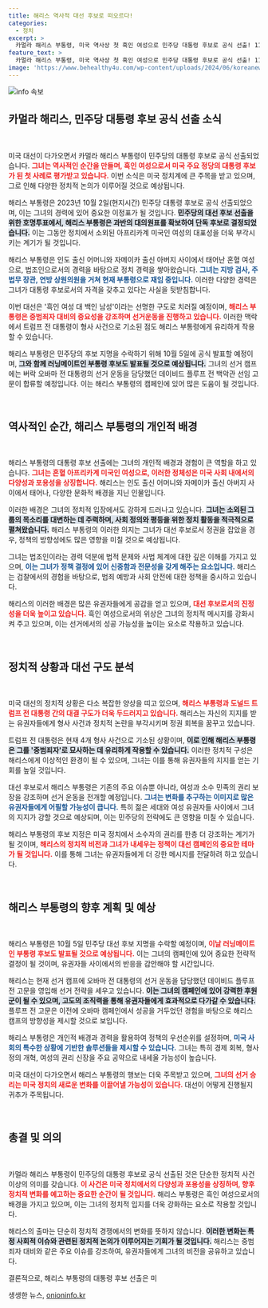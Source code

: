 ```yaml
---
title: 해리스 역사적 대선 후보로 떠오르다!
categories:
  - 정치
excerpt: >
  카멀라 해리스 부통령, 미국 역사상 첫 흑인 여성으로 민주당 대통령 후보로 공식 선출! 11월 대선은 흑인 여성 대 백인 남성의 대결로 치러진다. 해리스는 트럼프 전 대통령의 법적 문제를 강조하며 승리를 다짐했다.
feature_text: >
  카멀라 해리스 부통령, 미국 역사상 첫 흑인 여성으로 민주당 대통령 후보로 공식 선출! 11월 대선은 흑인 여성 대 백인 남성의 대결로 치러진다. 해리스는 트럼프 전 대통령의 법적 문제를 강조하며 승리를 다짐했다.
image: 'https://www.behealthy4u.com/wp-content/uploads/2024/06/koreanews.jpg'
---
```


<p><img src="https://www.behealthy4u.com/wp-content/uploads/2024/06/koreanews.jpg" alt="info 속보" /></p>

<h2 data-ke-size="size26">카멀라 해리스, 민주당 대통령 후보 공식 선출 소식</h2>

<p data-ke-size="size16">&nbsp;</p>

<p>미국 대선이 다가오면서 카멀라 해리스 부통령이 민주당의 대통령 후보로 공식 선출되었습니다. <b><span style="color: #ee2323;">그녀는 역사적인 순간을 만들며, 흑인 여성으로서 미국 주요 정당의 대통령 후보가 된 첫 사례로 평가받고 있습니다.</span></b> 이번 소식은 미국 정치계에 큰 주목을 받고 있으며, 그로 인해 다양한 정치적 논의가 이루어질 것으로 예상됩니다.</p>

<p>해리스 부통령은 2023년 10월 2일(현지시간) 민주당 대통령 후보로 공식 선출되었으며, 이는 그녀의 경력에 있어 중요한 이정표가 될 것입니다. <b><span style="background-color: #21538527;">민주당의 대선 후보 선출을 위한 호명투표에서, 해리스 부통령은 과반의 대의원표를 확보하여 단독 후보로 결정되었습니다.</span></b> 이는 그동안 정치에서 소외된 아프리카계 미국인 여성의 대표성을 더욱 부각시키는 계기가 될 것입니다.</p>

<p>해리스 부통령은 인도 출신 어머니와 자메이카 출신 아버지 사이에서 태어난 혼혈 여성으로, 법조인으로서의 경력을 바탕으로 정치 경력을 쌓아왔습니다. <b><span style="color: #1a5490;">그녀는 지방 검사, 주 법무 장관, 연방 상원의원을 거쳐 현재 부통령으로 재임 중입니다.</span></b> 이러한 다양한 경력은 그녀가 대통령 후보로서의 자격을 갖추고 있다는 사실을 뒷받침합니다.</p>

<p>이번 대선은 '흑인 여성 대 백인 남성'이라는 선명한 구도로 치러질 예정이며, <b><span style="color: #ee2323;">해리스 부통령은 중범죄자 대비의 중요성을 강조하며 선거운동을 진행하고 있습니다.</span></b> 이러한 맥락에서 트럼프 전 대통령이 형사 사건으로 기소된 점도 해리스 부통령에게 유리하게 작용할 수 있습니다.</p>

<p>해리스 부통령은 민주당의 후보 지명을 수락하기 위해 10월 5일에 공식 발표할 예정이며, <b><span style="background-color: #21538527;">그와 함께 러닝메이트인 부통령 후보도 발표될 것으로 예상됩니다.</span></b> 그녀의 선거 캠프에는 버락 오바마 전 대통령의 선거 운동을 담당했던 데이비드 플루프 전 백악관 선임 고문이 합류할 예정입니다. 이는 해리스 부통령의 캠페인에 있어 많은 도움이 될 것입니다.</p>

<p data-ke-size="size16">&nbsp;</p>

<h2 data-ke-size="size26">역사적인 순간, 해리스 부통령의 개인적 배경</h2>

<p data-ke-size="size16">&nbsp;</p>

<p>해리스 부통령의 대통령 후보 선출에는 그녀의 개인적 배경과 경험이 큰 역할을 하고 있습니다. <b><span style="color: #ee2323;">그녀는 혼혈 아프리카계 미국인 여성으로, 이러한 정체성은 미국 사회 내에서의 다양성과 포용성을 상징합니다.</span></b> 해리스는 인도 출신 어머니와 자메이카 출신 아버지 사이에서 태어나, 다양한 문화적 배경을 지닌 인물입니다. </p>

<p>이러한 배경은 그녀의 정치적 입장에서도 강하게 드러나고 있습니다. <b><span style="background-color: #21538527;">그녀는 소외된 그룹의 목소리를 대변하는 데 주력하며, 사회 정의와 평등을 위한 정치 활동을 적극적으로 펼쳐왔습니다.</span></b> 해리스 부통령의 이러한 의지는 그녀가 대선 후보로서 정권을 잡았을 경우, 정책의 방향성에도 많은 영향을 미칠 것으로 예상됩니다. </p>

<p>그녀는 법조인이라는 경력 덕분에 법적 문제와 사법 체계에 대한 깊은 이해를 가지고 있으며, <b><span style="color: #1a5490;">이는 그녀가 정책 결정에 있어 신중함과 전문성을 갖게 해주는 요소입니다.</span></b> 해리스는 검찰에서의 경험을 바탕으로, 범죄 예방과 사회 안전에 대한 정책을 중시하고 있습니다.</p>

<p>해리스의 이러한 배경은 많은 유권자들에게 공감을 얻고 있으며, <b><span style="color: #ee2323;">대선 후보로서의 진정성을 더욱 높이고 있습니다.</span></b> 흑인 여성으로서의 위상은 그녀의 정치적 메시지를 강화시켜 주고 있으며, 이는 선거에서의 성공 가능성을 높이는 요소로 작용하고 있습니다.</p>

<p data-ke-size="size16">&nbsp;</p>

<h2 data-ke-size="size26">정치적 상황과 대선 구도 분석</h2>

<p data-ke-size="size16">&nbsp;</p>

<p>미국 대선의 정치적 상황은 다소 복잡한 양상을 띠고 있으며, <b><span style="color: #ee2323;">해리스 부통령과 도널드 트럼프 전 대통령 간의 대결 구도가 더욱 두드러지고 있습니다.</span></b> 해리스는 자신의 지지를 받는 유권자들에게 형사 사건과 정치적 논란을 부각시키며 정권 회복을 꿈꾸고 있습니다. </p>

<p>트럼프 전 대통령은 현재 4개 형사 사건으로 기소된 상황이며, <b><span style="background-color: #21538527;">이로 인해 해리스 부통령은 그를 '중범죄자'로 묘사하는 데 유리하게 작용할 수 있습니다.</span></b> 이러한 정치적 구성은 해리스에게 이상적인 환경이 될 수 있으며, 그녀는 이를 통해 유권자들의 지지를 얻는 기회를 높일 것입니다.</p>

<p>대선 후보로서 해리스 부통령은 기존의 주요 이슈뿐 아니라, 여성과 소수 민족의 권리 보장을 강조하며 선거 운동을 전개할 예정입니다. <b><span style="color: #1a5490;">그녀는 변화를 추구하는 이미지로 많은 유권자들에게 어필할 가능성이 큽니다.</span></b> 특히 젊은 세대와 여성 유권자들 사이에서 그녀의 지지가 강할 것으로 예상되며, 이는 민주당의 전략에도 큰 영향을 미칠 수 있습니다.</p>

<p>해리스 부통령의 후보 지정은 미국 정치에서 소수자의 권리를 한층 더 강조하는 계기가 될 것이며, <b><span style="color: #ee2323;">해리스의 정치적 비전과 그녀가 내세우는 정책이 대선 캠페인의 중요한 테마가 될 것입니다.</span></b> 이를 통해 그녀는 유권자들에게 더 강한 메시지를 전달하려 하고 있습니다.</p>

<p data-ke-size="size16">&nbsp;</p>

<h2 data-ke-size="size26">해리스 부통령의 향후 계획 및 예상</h2>

<p data-ke-size="size16">&nbsp;</p>

<p>해리스 부통령은 10월 5일 민주당 대선 후보 지명을 수락할 예정이며, <b><span style="color: #ee2323;">이날 러닝메이트인 부통령 후보도 발표될 것으로 예상됩니다.</span></b> 이는 그녀의 캠페인에 있어 중요한 전략적 결정이 될 것이며, 유권자들 사이에서의 반응을 감안해야 할 시간입니다.</p>

<p>해리스는 현재 선거 캠프에 오바마 전 대통령의 선거 운동을 담당했던 데이비드 플루프 전 고문을 영입해 선거 전략을 세우고 있습니다. <b><span style="background-color: #21538527;">이는 그녀의 캠페인에 있어 강력한 후원군이 될 수 있으며, 고도의 조직력을 통해 유권자들에게 효과적으로 다가갈 수 있습니다.</span></b> 플루프 전 고문은 이전에 오바마 캠페인에서 성공을 거두었던 경험을 바탕으로 해리스 캠프의 방향성을 제시할 것으로 보입니다.</p>

<p>해리스 부통령은 개인적 배경과 경력을 활용하여 정책의 우선순위를 설정하며, <b><span style="color: #1a5490;">미국 사회의 특수한 상황에 기반한 솔루션들을 제시할 수 있습니다.</span></b> 그녀는 특히 경제 회복, 형사 정의 개혁, 여성의 권리 신장을 주요 공약으로 내세울 가능성이 높습니다.</p>

<p>미국 대선이 다가오면서 해리스 부통령의 행보는 더욱 주목받고 있으며, <b><span style="color: #ee2323;">그녀의 선거 승리는 미국 정치의 새로운 변화를 이끌어낼 가능성이 있습니다.</span></b> 대선이 어떻게 진행될지 귀추가 주목됩니다.</p>

<p data-ke-size="size16">&nbsp;</p>

<h2 data-ke-size="size26">총결 및 의의</h2>

<p data-ke-size="size16">&nbsp;</p>

<p>카멀라 해리스 부통령이 민주당의 대통령 후보로 공식 선출된 것은 단순한 정치적 사건 이상의 의미를 갖습니다. <b><span style="color: #ee2323;">이 사건은 미국 정치에서의 다양성과 포용성을 상징하며, 향후 정치적 변화를 예고하는 중요한 순간이 될 것입니다.</span></b> 해리스 부통령은 흑인 여성으로서의 배경을 가지고 있으며, 이는 그녀의 정치적 입지를 더욱 강화하는 요소로 작용할 것입니다.</p>

<p>해리스의 출마는 단순히 정치적 경쟁에서의 변화를 뜻하지 않습니다. <b><span style="background-color: #21538527;">이러한 변화는 특정 사회적 이슈와 관련된 정치적 논의가 이루어지는 기회가 될 것입니다.</span></b> 해리스는 중범죄자 대비와 같은 주요 이슈를 강조하여, 유권자들에게 그녀의 비전을 공유하고 있습니다. </p>

<p>결론적으로, 해리스 부통령의 대통령 후보 선출은 미</p>
생생한 뉴스, <a href="https://onioninfo.kr" rel="dofollow">onioninfo.kr</a>


